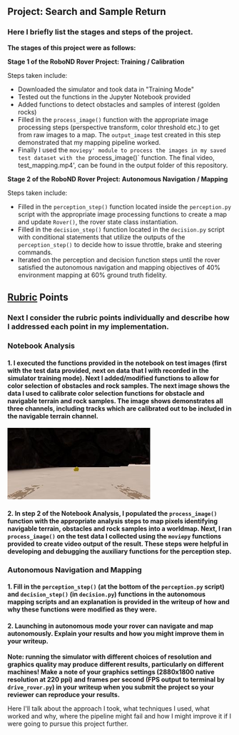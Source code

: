 ## Project: Search and Sample Return

 

[//]: # (Image References)

[image1]: ./test_dataset/IMG/robocam_2018_08_31_17_32_07_777.jpg
[image2]: ./calibration_images/example_grid1.jpg
[image3]: ./calibration_images/example_rock1.jpg 


### Here I briefly list the stages and steps of the project.  

**The stages of this project were as follows:**  

**Stage 1 of the RoboND Rover Project: Training / Calibration**  

Steps taken include:
* Downloaded the simulator and took data in "Training Mode"
* Tested out the functions in the Jupyter Notebook provided
* Added functions to detect obstacles and samples of interest (golden rocks)
* Filled in the `process_image()` function with the appropriate image processing steps (perspective transform, color threshold etc.) to get from raw images to a map.  The `output_image` test created in this step demonstrated that my mapping pipeline worked.
* Finally I used the `moviepy' module to process the images in my saved test dataset with the `process_image()` function.  The final video, test_mapping.mp4', can be found in the output folder of this repository.

**Stage 2 of the RoboND Rover Project: Autonomous Navigation / Mapping**

Steps taken include:
* Filled in the `perception_step()` function located inside the `perception.py` script with the appropriate image processing functions to create a map and update `Rover()`, the rover state class instantiation. 
* Filled in the `decision_step()` function located in the `decision.py` script with conditional statements that utilize the outputs of the `perception_step()` to decide how to issue throttle, brake and steering commands. 
* Iterated on the perception and decision function steps until the rover satisfied the autonomous navigation and mapping objectives of 40% environment mapping at 60% ground truth fidelity. 

## [Rubric](https://review.udacity.com/#!/rubrics/916/view) Points
### Next I consider the rubric points individually and describe how I addressed each point in my implementation.

### Notebook Analysis
#### 1. I executed the functions provided in the notebook on test images (first with the test data provided, next on data that I with recorded in the simulator training mode). Next I added/modified functions to allow for color selection of obstacles and rock samples. The next image shows the data I used to calibrate color selection functions for obstacle and navigable terrain and rock samples. The image shows demonstrates all three channels, including tracks which are calibrated out to be included in the navigable terrain channel.

![alt text][image1]



#### 2. In step 2 of the Notebook Analysis, I populated the `process_image()` function with the appropriate analysis steps to map pixels identifying navigable terrain, obstacles and rock samples into a worldmap.  Next, I ran `process_image()` on the test data I collected using the `moviepy` functions provided to create video output of the result. These steps were helpful in developing and debugging the auxiliary functions for the perception step.  


### Autonomous Navigation and Mapping

#### 1. Fill in the `perception_step()` (at the bottom of the `perception.py` script) and `decision_step()` (in `decision.py`) functions in the autonomous mapping scripts and an explanation is provided in the writeup of how and why these functions were modified as they were.


#### 2. Launching in autonomous mode your rover can navigate and map autonomously.  Explain your results and how you might improve them in your writeup.  

**Note: running the simulator with different choices of resolution and graphics quality may produce different results, particularly on different machines!  Make a note of your graphics settings (2880x1800 native resolution at 220 ppi)  and frames per second (FPS output to terminal by `drive_rover.py`) in your writeup when you submit the project so your reviewer can reproduce your results.**

Here I'll talk about the approach I took, what techniques I used, what worked and why, where the pipeline might fail and how I might improve it if I were going to pursue this project further.  





